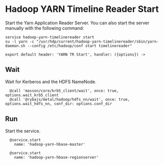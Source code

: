
# Hadoop YARN Timeline Reader Start

Start the Yarn Application Reader Server. You can also start the server
manually with the following command:

```
service hadoop-yarn-timelinereader start
su -l yarn -c "/usr/hdp/current/hadoop-yarn-timelinereader/sbin/yarn-daemon.sh --config /etc/hadoop/conf start timelinereader"
```

    export default header: 'YARN TR Start', handler: ({options}) ->

## Wait

Wait for Kerberos and the HDFS NameNode.

      @call 'masson/core/krb5_client/wait', once: true, options.wait_krb5_client
      @call '@rybajs/metal/hadoop/hdfs_nn/wait', once: true, options.wait_hdfs_nn, conf_dir: options.conf_dir

## Run

Start the service.

      @service.start
        name: 'hadoop-yarn-hbase-master'
      
      @service.start
        name: 'hadoop-yarn-hbase-regionserver'
